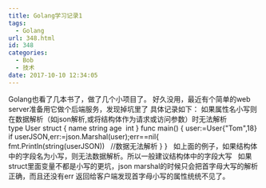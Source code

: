 ```yaml
---
title: Golang学习记录1
tags:
  - Golang
url: 348.html
id: 348
categories:
  - Bob
  - 技术
date: 2017-10-10 12:34:05
---
```


Golang也看了几本书了，做了几个小项目了。 好久没用，最近有个简单的web server准备用它做个后端服务，发现掉坑里了 具体记录如下： 如果属性名小写则在数据解析（如json解析,或将结构体作为请求或访问参数）时无法解析 type User struct { name string age  int } func main() { user:=User{"Tom",18} if userJSON,err:=json.Marshal(user);err==nil{ fmt.Println(string(userJSON))   //数据无法解析 } }   如上面的例子，如果结构体中的字段名为小写，则无法数据解析。所以一般建议结构体中的字段大写   如果struct里面变量不都是小写的更坑，json marshal的时候只会把首字母大写的解析正确，而且还没有err 返回给客户端发现首字母小写的属性统统不见了。